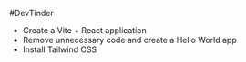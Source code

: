 #DevTinder
- Create a Vite + React application
- Remove unnecessary code and create a Hello World app
- Install Tailwind CSS

